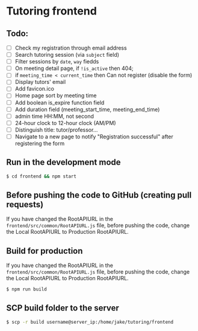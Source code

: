 # Tutoring frontend

## Todo:

- [ ] Check my registration through email address
- [ ] Search tutoring session (via `subject` field)
- [ ] Filter sessions by `date`, `way` fiedds
- [ ] On meeting detail page, if `!is_active` then 404;
- [ ] if `meeting_time < current_time` then Can not register (disable the form)
- [ ] Display tutors' email
- [ ] Add favicon.ico
- [ ] Home page sort by meeting time
- [ ] Add boolean is_expire function field
- [ ] Add duration field (meeting_start_time, meeting_end_time)
- [ ] admin time HH:MM, not second
- [ ] 24-hour clock to 12-hour clock (AM/PM)
- [ ] Distinguish title: tutor/professor...
- [ ] Navigate to a new page to notify "Registration successful" after registering the form

## Run in the development mode

```bash
$ cd frontend && npm start
```

## Before pushing the code to GitHub (creating pull requests)

If you have changed the RootAPIURL in the `frontend/src/common/RootAPIURL.js` file,
before pushing the code, change the Local RootAPIURL to Production RootAPIURL.

## Build for production

If you have changed the RootAPIURL in the `frontend/src/common/RootAPIURL.js` file,
before pushing the code, change the Local RootAPIURL to Production RootAPIURL.

```bash
$ npm run build
```

## SCP build folder to the server

```bash
$ scp -r build username@server_ip:/home/jake/tutoring/frontend
```
